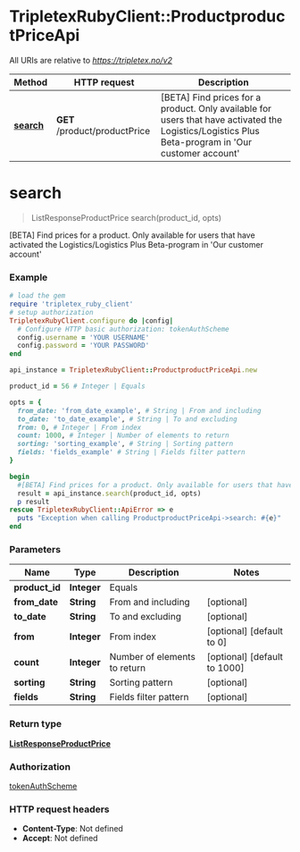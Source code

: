 # TripletexRubyClient::ProductproductPriceApi

All URIs are relative to *https://tripletex.no/v2*

Method | HTTP request | Description
------------- | ------------- | -------------
[**search**](ProductproductPriceApi.md#search) | **GET** /product/productPrice | [BETA] Find prices for a product. Only available for users that have activated the Logistics/Logistics Plus Beta-program in &#39;Our customer account&#39;


# **search**
> ListResponseProductPrice search(product_id, opts)

[BETA] Find prices for a product. Only available for users that have activated the Logistics/Logistics Plus Beta-program in 'Our customer account'



### Example
```ruby
# load the gem
require 'tripletex_ruby_client'
# setup authorization
TripletexRubyClient.configure do |config|
  # Configure HTTP basic authorization: tokenAuthScheme
  config.username = 'YOUR USERNAME'
  config.password = 'YOUR PASSWORD'
end

api_instance = TripletexRubyClient::ProductproductPriceApi.new

product_id = 56 # Integer | Equals

opts = { 
  from_date: 'from_date_example', # String | From and including
  to_date: 'to_date_example', # String | To and excluding
  from: 0, # Integer | From index
  count: 1000, # Integer | Number of elements to return
  sorting: 'sorting_example', # String | Sorting pattern
  fields: 'fields_example' # String | Fields filter pattern
}

begin
  #[BETA] Find prices for a product. Only available for users that have activated the Logistics/Logistics Plus Beta-program in 'Our customer account'
  result = api_instance.search(product_id, opts)
  p result
rescue TripletexRubyClient::ApiError => e
  puts "Exception when calling ProductproductPriceApi->search: #{e}"
end
```

### Parameters

Name | Type | Description  | Notes
------------- | ------------- | ------------- | -------------
 **product_id** | **Integer**| Equals | 
 **from_date** | **String**| From and including | [optional] 
 **to_date** | **String**| To and excluding | [optional] 
 **from** | **Integer**| From index | [optional] [default to 0]
 **count** | **Integer**| Number of elements to return | [optional] [default to 1000]
 **sorting** | **String**| Sorting pattern | [optional] 
 **fields** | **String**| Fields filter pattern | [optional] 

### Return type

[**ListResponseProductPrice**](ListResponseProductPrice.md)

### Authorization

[tokenAuthScheme](../README.md#tokenAuthScheme)

### HTTP request headers

 - **Content-Type**: Not defined
 - **Accept**: Not defined



